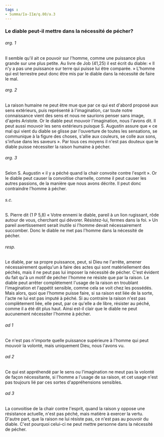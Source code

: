 ```yaml
---
tags : 
- Summa/Ia-IIæ/q.80/a.3
---
```


### Le diable peut-il mettre dans la nécessité de pécher?

###### arg. 1
Il semble qu'il ait ce pouvoir sur l'homme, comme une puissance plus grande sur une plus petite. Au livre de Job (41,25) il est écrit du diable: « Il n'y a pas une puissance sur terre qui puisse lui être comparée. » L'homme qui est terrestre peut donc être mis par le diable dans la nécessité de faire le mal. 

###### arg. 2
La raison humaine ne peut être mue que par ce qui est d'abord proposé aux sens extérieurs, puis représenté à l'imagination, car toute notre connaissance vient des sens et nous ne saurions penser sans image, d'après Aristote. Or le diable peut mouvoir l'imagination, nous l'avons dit. Il peut aussi mouvoir les sens extérieurs puisque S. Augustin assure que « ce mal qui vient du diable se glisse par l'ouverture de toutes les sensations, se communique à la figure des choses, s'allie aux couleurs, se colle aux sons, s'infuse dans les saveurs ». Par tous ces moyens il n'est pas douteux que le diable puisse nécessiter la raison humaine à pécher. 

###### arg. 3
Selon S. Augustin « il y a péché quand la chair convoite contre l'esprit ». Or le diable peut causer la convoitise charnelle, comme il peut causer les autres passions, de la manière que nous avons décrite. Il peut donc contraindre l'homme à pécher. 

###### s.c.
S. Pierre dit (1 P 5,8) « Votre ennemi le diable, pareil à un lion rugissant, rôde autour de vous, cherchant qui dévorer. Résistez-lui, fermes dans la foi. » Un pareil avertissement serait inutile si l'homme devait nécessairement succomber. Donc le diable ne met pas l'homme dans la nécessité de pécher. 

###### resp.
Le diable, par sa propre puissance, peut, si Dieu ne l'arrête, amener nécessairement quelqu'un à faire des actes qui sont matériellement des péchés, mais il ne peut pas lui imposer la nécessité de pécher. C'est évident du fait qu'à un motif de pécher l'homme ne résiste que par la raison. Le diable peut arrêter complètement l'usage de la raison en troublant l'imagination et l'appétit sensible, comme cela se voit chez les possédés. Mais alors, quoi que l'homme puisse faire, si sa raison est liée de la sorte, l'acte ne lui est pas imputé à péché. Si au contraire la raison n'est pas complètement liée, elle peut, par ce qu'elle a de libre, résister au péché, comme il a été dit plus haut. Ainsi est-il clair que le diable ne peut aucunement nécessiter l'homme à pécher. 

###### ad 1
Ce n'est pas n'importe quelle puissance supérieure à l'homme qui peut mouvoir la volonté, mais uniquement Dieu, nous l'avons vu. 

###### ad 2
Ce qui est appréhendé par le sens ou l'imagination ne meut pas la volonté de façon nécessitante, si l'homme a l'usage de sa raison, et cet usage n'est pas toujours lié par ces sortes d'appréhensions sensibles. 

###### ad 3
La convoitise de la chair contre l'esprit, quand la raison y oppose une résistance actuelle, n'est pas péché, mais matière à exercer la vertu. D'autre part, que la raison ne lui résiste pas, ce n'est pas au pouvoir du diable. C'est pourquoi celui-ci ne peut mettre personne dans la nécessité de pécher. 

